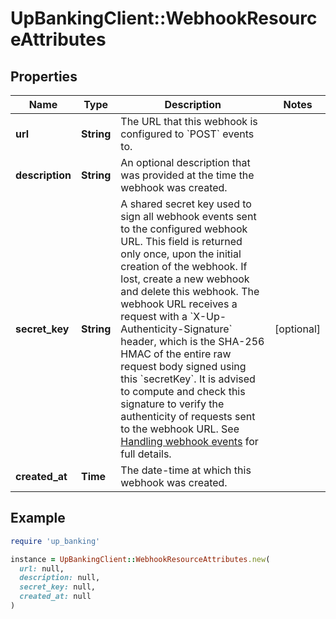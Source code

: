 # UpBankingClient::WebhookResourceAttributes

## Properties

| Name | Type | Description | Notes |
| ---- | ---- | ----------- | ----- |
| **url** | **String** | The URL that this webhook is configured to &#x60;POST&#x60; events to.  |  |
| **description** | **String** | An optional description that was provided at the time the webhook was created.  |  |
| **secret_key** | **String** | A shared secret key used to sign all webhook events sent to the configured webhook URL. This field is returned only once, upon the initial creation of the webhook. If lost, create a new webhook and delete this webhook.  The webhook URL receives a request with a &#x60;X-Up-Authenticity-Signature&#x60; header, which is the SHA-256 HMAC of the entire raw request body signed using this &#x60;secretKey&#x60;. It is advised to compute and check this signature to verify the authenticity of requests sent to the webhook URL. See [Handling webhook events](#callback_post_webhookURL) for full details.  | [optional] |
| **created_at** | **Time** | The date-time at which this webhook was created.  |  |

## Example

```ruby
require 'up_banking'

instance = UpBankingClient::WebhookResourceAttributes.new(
  url: null,
  description: null,
  secret_key: null,
  created_at: null
)
```

